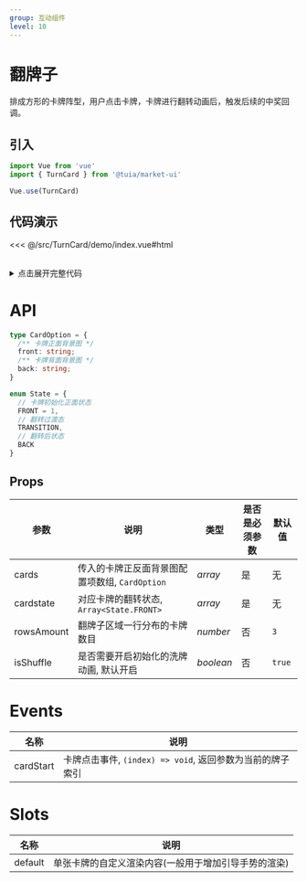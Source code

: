 ```yaml
---
group: 互动组件
level: 10
---
```


# 翻牌子
排成方形的卡牌阵型，用户点击卡牌，卡牌进行翻转动画后，触发后续的中奖回调。

## 引入

```js
import Vue from 'vue'
import { TurnCard } from '@tuia/market-ui'

Vue.use(TurnCard)
```

## 代码演示

<<< @/src/TurnCard/demo/index.vue#html

<br />

<details>

<summary>点击展开完整代码</summary>

<<< @/src/TurnCard/demo/index.vue#js

</details>

# API

```typescript
type CardOption = {
  /** 卡牌正面背景图 */
  front: string;
  /** 卡牌背面背景图 */
  back: string;
}

enum State = {
  // 卡牌初始化正面状态
  FRONT = 1,
  // 翻转过渡态
  TRANSITION,
  // 翻转后状态
  BACK
}
```

## Props
| 参数 | 说明 | 类型 | 是否是必须参数 | 默认值 |
| --- | --- | --- | --- | --- |
| cards | 传入的卡牌正反面背景图配置项数组, `CardOption` | _array_ | 是 | 无 |
| cardstate | 对应卡牌的翻转状态, `Array<State.FRONT>` | _array_ | 是 | 无 |
| rowsAmount | 翻牌子区域一行分布的卡牌数目 | _number_ | 否 | `3` |
| isShuffle | 是否需要开启初始化的洗牌动画, 默认开启 | _boolean_ | 否 | `true` |

# Events
| 名称 | 说明 |
| --- | --- |
| cardStart | 卡牌点击事件, `(index) => void`, 返回参数为当前的牌子索引 |

# Slots
| 名称 | 说明 |
| --- | --- |
| default | 单张卡牌的自定义渲染内容(一般用于增加引导手势的渲染) |
